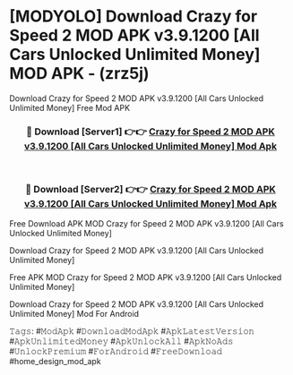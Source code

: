 # [MODYOLO] Download Crazy for Speed 2 MOD APK v3.9.1200 [All Cars Unlocked Unlimited Money] MOD APK - (zrz5j)
Download Crazy for Speed 2 MOD APK v3.9.1200 [All Cars Unlocked Unlimited Money] Free Mod APK

<div align="center">
<h3>🔴 Download [Server1] 👉👉 <a href="https://apk-comot.site?title=Crazy_for_Speed_2_MOD_APK_v3.9.1200_[All_Cars_Unlocked_Unlimited_Money]">Crazy for Speed 2 MOD APK v3.9.1200 [All Cars Unlocked Unlimited Money] Mod Apk</a></h3><br>

<h3>🔴 Download [Server2] 👉👉 <a href="https://apk-comot.site?title=Crazy_for_Speed_2_MOD_APK_v3.9.1200_[All_Cars_Unlocked_Unlimited_Money]">Crazy for Speed 2 MOD APK v3.9.1200 [All Cars Unlocked Unlimited Money] Mod Apk</a></h3>
</div>


Free Download APK MOD Crazy for Speed 2 MOD APK v3.9.1200 [All Cars Unlocked Unlimited Money]

Download Crazy for Speed 2 MOD APK v3.9.1200 [All Cars Unlocked Unlimited Money] 

Free APK MOD Crazy for Speed 2 MOD APK v3.9.1200 [All Cars Unlocked Unlimited Money] 

Download Crazy for Speed 2 MOD APK v3.9.1200 [All Cars Unlocked Unlimited Money] Mod For Android

𝚃𝚊𝚐𝚜: #𝙼𝚘𝚍𝙰𝚙𝚔 #𝙳𝚘𝚠𝚗𝚕𝚘𝚊𝚍𝙼𝚘𝚍𝙰𝚙𝚔 #𝙰𝚙𝚔𝙻𝚊𝚝𝚎𝚜𝚝𝚅𝚎𝚛𝚜𝚒𝚘𝚗 #𝙰𝚙𝚔𝚄𝚗𝚕𝚒𝚖𝚒𝚝𝚎𝚍𝙼𝚘𝚗𝚎𝚢 #𝙰𝚙𝚔𝚄𝚗𝚕𝚘𝚌𝚔𝙰𝚕𝚕 #𝙰𝚙𝚔𝙽𝚘𝙰𝚍𝚜 #𝚄𝚗𝚕𝚘𝚌𝚔𝙿𝚛𝚎𝚖𝚒𝚞𝚖 #𝙵𝚘𝚛𝙰𝚗𝚍𝚛𝚘𝚒𝚍 #𝙵𝚛𝚎𝚎𝙳𝚘𝚠𝚗𝚕𝚘𝚊𝚍 #home_design_mod_apk